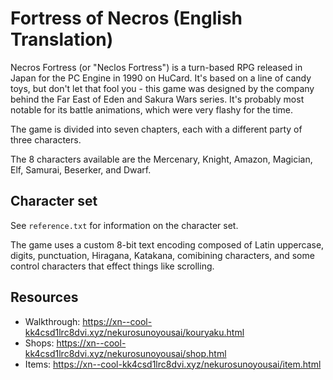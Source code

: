 Fortress of Necros (English Translation)
=========================================

Necros Fortress (or "Neclos Fortress")
is a turn-based RPG released in Japan for the PC Engine in 1990 on
HuCard. It's based on a line of candy toys, but don't let that fool
you - this game was designed by the company behind the Far East of Eden
and Sakura Wars series.  It's probably most notable for its battle
animations, which were very flashy for the time.

The game is divided into seven chapters, each with a different
party of three characters.

The 8 characters available are the Mercenary, Knight, Amazon,
Magician, Elf, Samurai, Beserker, and Dwarf.

Character set
-------------

See `reference.txt` for information on the character set.

The game uses a custom 8-bit text encoding composed of Latin
uppercase, digits, punctuation, Hiragana, Katakana, comibining
characters, and some control characters that effect things
like scrolling.

Resources
---------

* Walkthrough: https://xn--cool-kk4csd1lrc8dvi.xyz/nekurosunoyousai/kouryaku.html
* Shops: https://xn--cool-kk4csd1lrc8dvi.xyz/nekurosunoyousai/shop.html
* Items: https://xn--cool-kk4csd1lrc8dvi.xyz/nekurosunoyousai/item.html
